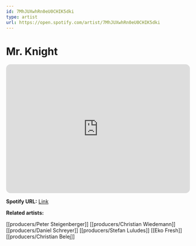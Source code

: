 ```yaml
---
id: 7MhJUXwhRn0eU0CHIK5dki
type: artist
url: https://open.spotify.com/artist/7MhJUXwhRn0eU0CHIK5dki
---
```

# Mr. Knight

<iframe style="border-radius:12px" src="https://open.spotify.com/embed/artist/7MhJUXwhRn0eU0CHIK5dki" width="100%" height="352" frameBorder="0" allowfullscreen="" allow="autoplay; clipboard-write; encrypted-media; fullscreen; picture-in-picture" loading="lazy"></iframe>

**Spotify URL:** [Link](https://open.spotify.com/artist/7MhJUXwhRn0eU0CHIK5dki)

**Related artists:**

[[producers/Peter Steigenberger]]
[[producers/Christian Wiedemann]]
[[producers/Daniel Schreyer]]
[[producers/Stefan Luludes]]
[[Eko Fresh]]
[[producers/Christian Belej]]
